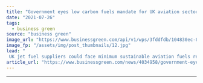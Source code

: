 ```yaml
---
title: "Government eyes low carbon fuels mandate for UK aviation sector"
date: "2021-07-26"
tags: 
  - business green
source: "business green"
image_url: "https://www.businessgreen.com/api/v1/wps/3fddfdb/104830ec-8d73-49ed-8509-0fa443e9079f/2/fueling-aircraft-wing-with-fuel-trucks-185x114.jpg"
image_fp: "/assets/img/post_thumbnails/12.jpg"
lead: "
 UK jet fuel suppliers could face minimum sustainable aviation fuels requirements from 2025 under government plans ..."
article_url: "https://www.businessgreen.com/news/4034958/government-eyes-low-carbon-fuels-mandate-uk-aviation-sector"
---
```


---
